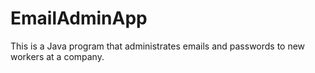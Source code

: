 # EmailAdminApp
This is a Java program that administrates emails and passwords to new workers at a company.
